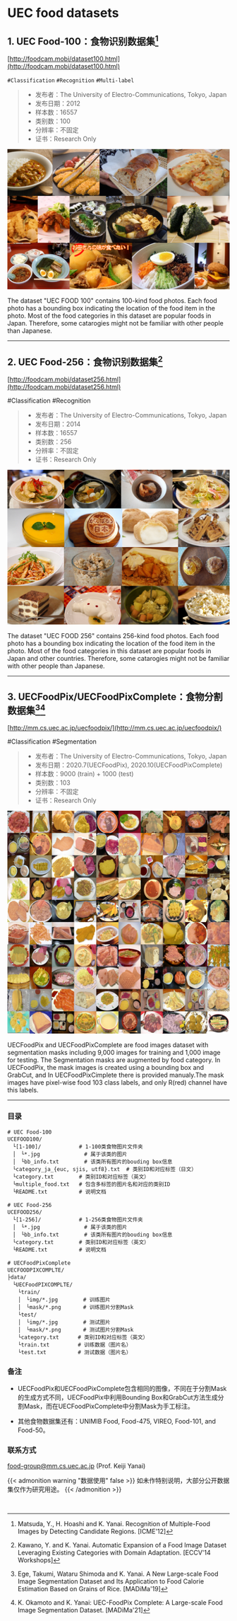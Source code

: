 # UEC food datasets


## 1. UEC Food-100：食物识别数据集[^1]
[http://foodcam.mobi/dataset100.html](http://foodcam.mobi/dataset100.html)

`#Classification`  `#Recognition`  `#Multi-label`

> - 发布者：The University of Electro-Communications, Tokyo, Japan
> - 发布日期：2012
> - 样本数：16557
> - 类别数：100
> - 分辨率：不固定
> - 证书：Research Only


![uecfood-100](uecfood-100.png "UEC Food 100 dataset")

The dataset "UEC FOOD 100" contains 100-kind food photos. Each food photo has a bounding box indicating the location of the food item in the photo. Most of the food categories in this dataset are popular foods in Japan. Therefore, some catarogies might not be familiar with other people than Japanese.

---


## 2. UEC Food-256：食物识别数据集[^2]
[http://foodcam.mobi/dataset256.html](http://foodcam.mobi/dataset256.html)

#Classification  #Recognition

> - 发布者：The University of Electro-Communications, Tokyo, Japan
> - 发布日期：2014
> - 样本数：16557
> - 类别数：256
> - 分辨率：不固定
> - 证书：Research Only

![uecfood-256](uecfood-256.png "UEC Food 256 dataset")

The dataset "UEC FOOD 256" contains 256-kind food photos. Each food photo has a bounding box indicating the location of the food item in the photo. Most of the food categories in this dataset are popular foods in Japan and other countries. Therefore, some catarogies might not be familiar with other people than Japanese.

---

## 3. UECFoodPix/UECFoodPixComplete：食物分割数据集[^3][^4]

[http://mm.cs.uec.ac.jp/uecfoodpix/](http://mm.cs.uec.ac.jp/uecfoodpix/)

#Classification  #Segmentation

> - 发布者：The University of Electro-Communications, Tokyo, Japan
> - 发布日期：2020.7(UECFoodPix), 2020.10(UECFoodPixComplete)
> - 样本数：9000 (train) + 1000 (test)
> - 类别数：103
> - 分辨率：不固定
> - 证书：Research Only

![uecfoodpix](uecfoodpix.jpg "UECFoodPix/UECFoodPixComplete dataset")

UECFoodPix and UECFoodPixComplete are food images dataset with segmentation masks including 9,000 images for training and 1,000 image for testing. The Segmentation masks are augmented by food category. In UECFoodPix, the mask images is created using a bounding box and GrabCut, and In UECFoodPixCimplete there is provided manualy.The mask images have pixel-wise food 103 class labels, and only R(red) channel have this labels. 

---

### 目录

```
# UEC Food-100
UCEFOOD100/
　└[1-100]/            # 1-100类食物图片文件夹
　│　└*.jpg              # 属于该类的图片
　│　└bb_info.txt        # 该类所有图片的bouding box信息
　└category_ja_{euc, sjis, utf8}.txt  # 类别ID和对应标签（日文）
　└category.txt        # 类别ID和对应标签（英文）
　└multiple_food.txt   # 包含多标签的图片名和对应的类别ID
　└README.txt          # 说明文档
```

```
# UEC Food-256
UCEFOOD256/
　└[1-256]/            # 1-256类食物图片文件夹
　│　└*.jpg              # 属于该类的图片
　│　└bb_info.txt        # 该类所有图片的bouding box信息
　└category.txt        # 类别ID和对应标签（英文）
　└README.txt          # 说明文档
```

```
# UECFoodPixComplete
UECFOODPIXCOMPLTE/
├data/
　└UECFoodPIXCOMPLTE/
　　└train/           
　　│　└img/*.jpg        # 训练图片
　　│　└mask/*.png       # 训练图片分割Mask
　　└test/
　　│　└img/*.jpg        # 测试图片
　　│　└mask/*.png       # 测试图片分割Mask
　　└category.txt      # 类别ID和对应标签（英文）
　　└train.txt         # 训练数据（图片名）
　　└test.txt          # 测试数据（图片名）
```

### 备注

- UECFoodPix和UECFoodPixComplete包含相同的图像，不同在于分割Mask的生成方式不同，UECFoodPix中利用Bounding Box和GrabCut方法生成分割Mask，而在UECFoodPixComplete中分割Mask为手工标注。

- 其他食物数据集还有：UNIMIB Food, Food-475, VIREO, Food-101, and Food-50。

### 联系方式

food-group@mm.cs.uec.ac.jp 
(Prof. Keiji Yanai)

{{< admonition warning "数据使用" false >}}
如未作特别说明，大部分公开数据集仅作为研究用途。
{{< /admonition >}}

<br/>

[^1]: Matsuda, Y., H. Hoashi and K. Yanai. Recognition of Multiple-Food Images by Detecting Candidate Regions. [ICME'12]

[^2]: Kawano, Y. and K. Yanai. Automatic Expansion of a Food Image Dataset Leveraging Existing Categories with Domain Adaptation. [ECCV'14 Workshops]

[^3]: Ege, Takumi, Wataru Shimoda and K. Yanai. A New Large-scale Food Image Segmentation Dataset and Its Application to Food Calorie Estimation Based on Grains of Rice. [MADiMa'19]

[^4]: K. Okamoto and K. Yanai: UEC-FoodPix Complete: A Large-scale Food Image Segmentation Dataset. [MADiMa'21]



